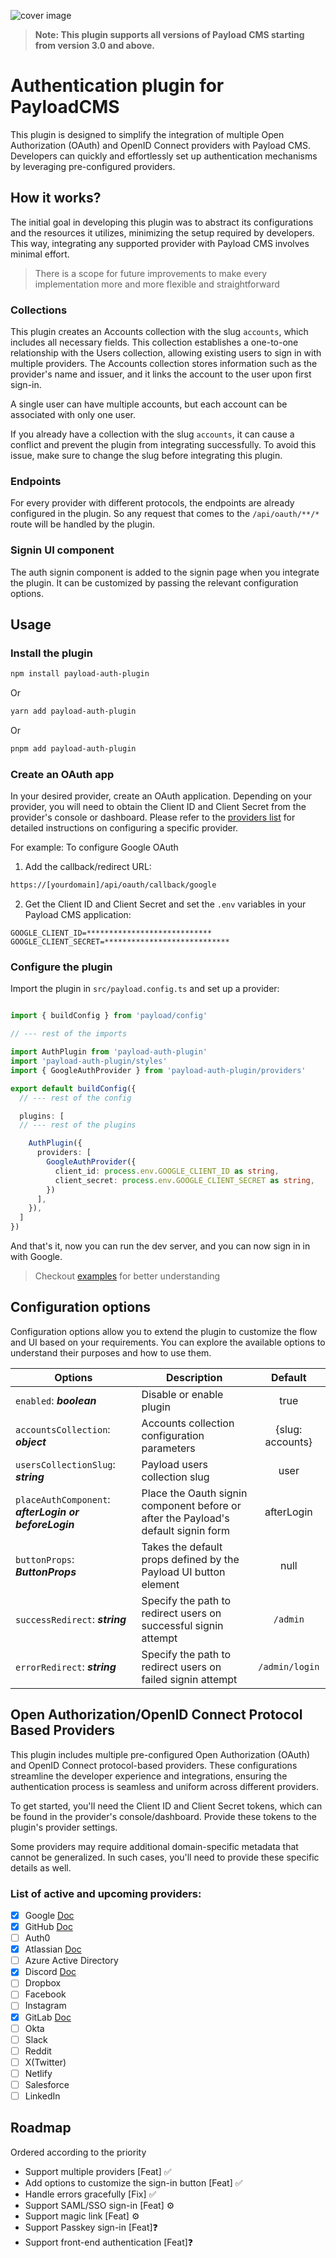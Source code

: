 
![cover image](https://github.com/user-attachments/assets/ae16c040-1b16-4b93-8cbe-8337ebb0759c)

> **Note: This plugin supports all versions of Payload CMS starting from version 3.0 and above.**

# Authentication plugin for PayloadCMS
This plugin is designed to simplify the integration of multiple Open Authorization (OAuth) and OpenID Connect providers with Payload CMS. Developers can quickly and effortlessly set up authentication mechanisms by leveraging pre-configured providers.

## How it works?
The initial goal in developing this plugin was to abstract its configurations and the resources it utilizes, minimizing the setup required by developers. This way, integrating any supported provider with Payload CMS involves minimal effort.

> There is a scope for future improvements to make every implementation more and more flexible and straightforward

### Collections
This plugin creates an Accounts collection with the slug `accounts`, which includes all necessary fields. This collection establishes a one-to-one relationship with the Users collection, allowing existing users to sign in with multiple providers. The Accounts collection stores information such as the provider's name and issuer, and it links the account to the user upon first sign-in.

A single user can have multiple accounts, but each account can be associated with only one user.

If you already have a collection with the slug `accounts`, it can cause a conflict and prevent the plugin from integrating successfully. To avoid this issue, make sure to change the slug before integrating this plugin.

### Endpoints
For every provider with different protocols, the endpoints are already configured in the plugin. So any request that comes to the `/api/oauth/**/*` route will be handled by the plugin.

### Signin UI component
The auth signin component is added to the signin page when you integrate the plugin. It can be customized by passing the relevant configuration options.

## Usage

### Install the plugin
```bash
npm install payload-auth-plugin
```
Or
```bash
yarn add payload-auth-plugin
```
Or
```bash
pnpm add payload-auth-plugin
```
### Create an OAuth app
In your desired provider, create an OAuth application. Depending on your provider, you will need to obtain the Client ID and Client Secret from the provider's console or dashboard. Please refer to the [providers list](https://github.com/sourabpramanik/plugin-payload-oauth?tab=readme-ov-file#list-of-active-and-upcoming-providers) for detailed instructions on configuring a specific provider.

For example:
To configure Google OAuth

1. Add the callback/redirect URL:
```bash
https://[yourdomain]/api/oauth/callback/google
```
2. Get the Client ID and Client Secret and set the `.env` variables in your Payload CMS application:
```text
GOOGLE_CLIENT_ID=****************************
GOOGLE_CLIENT_SECRET=****************************
```

### Configure the plugin
Import the plugin in `src/payload.config.ts` and set up a provider:
```typescript

import { buildConfig } from 'payload/config'

// --- rest of the imports

import AuthPlugin from 'payload-auth-plugin'
import 'payload-auth-plugin/styles'
import { GoogleAuthProvider } from 'payload-auth-plugin/providers'

export default buildConfig({
  // --- rest of the config

  plugins: [
  // --- rest of the plugins

    AuthPlugin({
      providers: [
        GoogleAuthProvider({
          client_id: process.env.GOOGLE_CLIENT_ID as string,
          client_secret: process.env.GOOGLE_CLIENT_SECRET as string,
        })
      ],
    }),
  ]
})
```
And that's it, now you can run the dev server, and you can now sign in in with Google.

> Checkout [examples](https://github.com/sourabpramanik/payload-auth-plugin/tree/main/example) for better understanding

## Configuration options
Configuration options allow you to extend the plugin to customize the flow and UI based on your requirements. You can explore the available options to understand their purposes and how to use them.

| Options | Description | Default |
| --- | --- | :--: |
| `enabled`: ***boolean*** | Disable or enable plugin | true |
| `accountsCollection`: ***object*** | Accounts collection configuration parameters | {slug: accounts} |
| `usersCollectionSlug`: ***string*** | Payload users collection slug | user |
| `placeAuthComponent`: ***afterLogin or beforeLogin*** | Place the Oauth signin component before or after the Payload's default signin form | afterLogin |
| `buttonProps`: ***ButtonProps*** | Takes the default props defined by the Payload UI button element | null |
| `successRedirect`: ***string*** | Specify the path to redirect users on successful signin attempt | `/admin` |
| `errorRedirect`: ***string*** | Specify the path to redirect users on failed signin attempt | `/admin/login` |


## Open Authorization/OpenID Connect Protocol Based Providers
This plugin includes multiple pre-configured Open Authorization (OAuth) and OpenID Connect protocol-based providers. These configurations streamline the developer experience and integrations, ensuring the authentication process is seamless and uniform across different providers.

To get started, you'll need the Client ID and Client Secret tokens, which can be found in the provider's console/dashboard. Provide these tokens to the plugin's provider settings.

Some providers may require additional domain-specific metadata that cannot be generalized. In such cases, you'll need to provide these specific details as well.

### List of active and upcoming providers:

- [X] Google [Doc](https://developers.google.com/identity/protocols/oauth2)
- [X] GitHub [Doc](https://docs.github.com/en/apps/oauth-apps/building-oauth-apps)
- [ ] Auth0
- [X] Atlassian [Doc](https://developer.atlassian.com/cloud/confluence/oauth-2-3lo-apps/)
- [ ] Azure Active Directory
- [X] Discord [Doc](https://discord.com/developers/docs/topics/oauth2)
- [ ] Dropbox
- [ ] Facebook
- [ ] Instagram
- [X] GitLab [Doc](https://docs.gitlab.com/ee/api/oauth2.html)
- [ ] Okta
- [ ] Slack
- [ ] Reddit
- [ ] X(Twitter)
- [ ] Netlify
- [ ] Salesforce
- [ ] LinkedIn

## Roadmap
Ordered according to the priority

- Support multiple providers [Feat] ✅
- Add options to customize the sign-in button [Feat] ✅
- Handle errors gracefully [Fix] ✅
- Support SAML/SSO sign-in [Feat] ⚙
- Support magic link [Feat] ⚙
- Support Passkey sign-in [Feat]❓
- Support front-end authentication [Feat]❓
